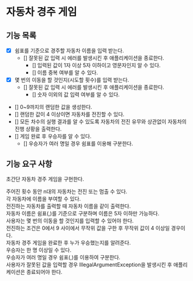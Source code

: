# 자동차 경주 게임

## 기능 목록

- [x] 쉼표를 기준으로 경주할 자동차 이름을 입력 받는다.
    - [] 잘못된 값 입력 시 에러를 발생시킨 후 애플리케이션을 종료한다.
        - [] 입력된 값이 1자 이상 5자 이하이고 영문자인지 알 수 있다.
        - [] 이름 중복 여부를 알 수 있다.
- [x] 몇 번의 이동을 할 것인지(시도할 횟수)를 입력 받는다.
    - [] 잘못된 값 입력 시 에러를 발생시킨 후 애플리케이션을 종료한다.
        - [] 숫자 이외의 값 입력 여부를 알 수 있다.
- [] 0~9까지의 랜덤한 값을 생성한다.
- [] 랜덤한 값이 4 이상이면 자동차를 전진할 수 있다.
- [] 모든 차수의 실행 결과를 알 수 있도록 자동차의 전진 유무와 상관없이 자동차의 진행 상황을 출력한다.
- [] 게임 완료 후 우승자를 알 수 있다.
    - [] 우승자가 여러 명일 경우 쉼표를 이용해 구분한다.

## 기능 요구 사항

초간단 자동차 경주 게임을 구현한다.

주어진 횟수 동안 n대의 자동차는 전진 또는 멈출 수 있다.  
각 자동차에 이름을 부여할 수 있다.  
전진하는 자동차를 출력할 때 자동차 이름을 같이 출력한다.  
자동차 이름은 쉼표(,)를 기준으로 구분하며 이름은 5자 이하만 가능하다.  
사용자는 몇 번의 이동을 할 것인지를 입력할 수 있어야 한다.  
전진하는 조건은 0에서 9 사이에서 무작위 값을 구한 후 무작위 값이 4 이상일 경우이다.  
자동차 경주 게임을 완료한 후 누가 우승했는지를 알려준다.  
우승자는 한 명 이상일 수 있다.  
우승자가 여러 명일 경우 쉼표(,)를 이용하여 구분한다.  
사용자가 잘못된 값을 입력할 경우 IllegalArgumentException을 발생시킨 후 애플리케이션은 종료되어야 한다.
